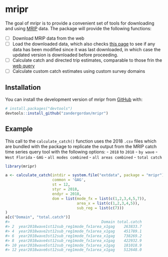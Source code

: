 
<!-- README.md is generated from README.Rmd. Please edit that file -->

# mripr

<!-- badges: start -->
<!-- badges: end -->

The goal of mripr is to provide a convenient set of tools for
downloading and using
[MRIP](https://www.fisheries.noaa.gov/recreational-fishing-data/recreational-fishing-data-downloads)
data. The package will provide the following functions:

-   [ ] Download MRIP data from the web
-   [ ] Load the downloaded data, which also checks [this
    page](https://www.st.nmfs.noaa.gov/st1/recreational/MRIP_Survey_Data/SAS/)
    to see if any data has been modified since it was last downloaded,
    in which case the updated version is downloaded before proceeding.
-   [ ] Calculate catch and directed trip estimates, comparable to those
    frin the [web
    query](https://www.fisheries.noaa.gov/data-tools/recreational-fisheries-statistics-queries)
-   [ ] Calculate custom catch estimates using custom survey domains

## Installation

You can install the development version of mripr from
[GitHub](https://github.com/) with:

``` r
# install.packages("devtools")
devtools::install_github("zandergordan/mripr")
```

## Example

This call to the `calculate_catch()` function uses the 2018 `.csv` files
which are bundled with the package to replicate the output from the MRIP
catch time series query tool with the following options: - `2018` to
`2018` - `by wave` - `West Florida` - `GAG` - `all modes combined` -
`all areas combined` - `total catch`

``` r
library(mripr)

a <- calculate_catch(intdir = system.file("extdata", package = "mripr"),
                     common = 'GAG',
                     st = 12,
                     styr = 2018,
                     endyr = 2018,
                     dom = list(mode_fx = list(c(1,2,3,4,5,7)),
                                area_x = list(c(1,2,3,4,5)),
                                sub_reg = list(c(7)))
)
a[c("Domain", "total.catch")]
#>                                         Domain total.catch
#> 2  year2018wave1st12sub_reg1mode_fx1area_x1gag    263833.7
#> 4  year2018wave2st12sub_reg1mode_fx1area_x1gag    451789.1
#> 6  year2018wave3st12sub_reg1mode_fx1area_x1gag    738269.2
#> 8  year2018wave4st12sub_reg1mode_fx1area_x1gag    422932.9
#> 10 year2018wave5st12sub_reg1mode_fx1area_x1gag    181018.9
#> 12 year2018wave6st12sub_reg1mode_fx1area_x1gag    512648.0
```
